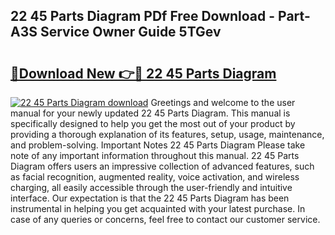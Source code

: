 ## 22 45 Parts Diagram PDf Free Download - Part-A3S Service Owner Guide 5TGev

# <h2><a href="http://dfjfyv.blite.top/?on=22+45+Parts+Diagram">🔗Download New 👉🔴 22 45 Parts Diagram</a></h2>

[![22 45 Parts Diagram download](https://i.imgur.com/lujVjoI.png)](http://dfjfyv.blite.top/?on=22+45+Parts+Diagram)
Greetings and welcome to the user manual for your newly updated 22 45 Parts Diagram. This manual is specifically designed to help you get the most out of your product by providing a thorough explanation of its features, setup, usage, maintenance, and problem-solving. Important Notes 22 45 Parts Diagram Please take note of any important information throughout this manual. 22 45 Parts Diagram offers users an impressive collection of advanced features, such as facial recognition, augmented reality, voice activation, and wireless charging, all easily accessible through the user-friendly and intuitive interface. Our expectation is that the 22 45 Parts Diagram has been instrumental in helping you get acquainted with your latest purchase. In case of any queries or concerns, feel free to contact our customer service.
